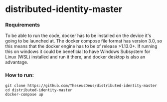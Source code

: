 # distributed-identity-master

### Requirements
To be able to run the code, docker has to be installed on the device it's going to be launched at. The docker compose file format has version 3.0, so this means that the docker engine has to be of release >1.13.0+.
If running this on windows it could be beneficial to have Windows Subsystem for Linux (WSL) installed and run it there, and docker desktop is also an advantage.  


### How to run:
```
git clone https://github.com/TheseusDeus/distributed-identity-master
cd distributed-identity-master
docker-compose up
```
